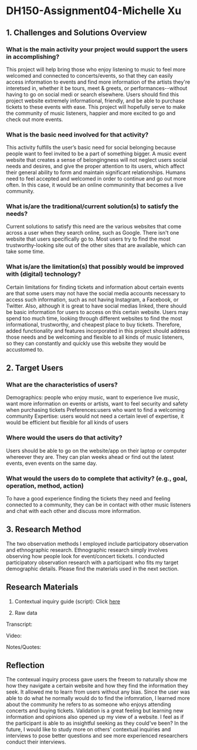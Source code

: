 # DH150-Assignment04-Michelle Xu

## 1. Challenges and Solutions Overview 
### What is the main activity your project would support the users in accomplishing?
This project will help bring those who enjoy listening to music to feel more welcomed and connected to concerts/events, so that they can easily access information to events and find more information of the artists they're interetsed in, whether it be tours, meet & greets, or performances--without having to go on social medi or search elsewhere. Users should find this project website extremely informational, friendly, and be able to purchase tickets to these events with ease. This project will hopefully serve to make the community of music listeners, happier and more excited to go and check out more events. 

### What is the basic need involved for that activity?
This activity fulfills the user’s basic need for social belonging because people want to feel invited to be a part of something bigger. A music event website that creates a sense of belongingness will not neglect users social needs and desires, and give the proper attention to its users, which affect their general ability to form and maintain significant relationships. Humans need to feel accepted and welcomed in order to continue and go out more often. In this case, it would be an online communinity that becomes a live community. 

### What is/are the traditional/current solution(s) to satisfy the needs?
Current solutions to satisfy this need are the various websites that come across a user when they search online, such as Google. There isn't one website that users specifically go to. Most users try to find the most trustworthy-looking site out of the other sites that are available, which can take some time. 

### What is/are the limitation(s) that possibly would be improved with (digital) technology?
Certain limitations for finding tickets and information about certain events are that some users may not have the social media accounts necessary to access such information, such as not having Instagram, a Facebook, or Twitter. Also, although it is great to have social medias linked, there should be basic information for users to access on this certain website. Users may spend too much time, looking through different websites to find the most informational, trustworthy, and cheapest place to buy tickets. Therefore, added functionality and features incorporated in this project should address those needs and be welcoming and flexible to all kinds of music listeners, so they can constantly and quickly use this website they would be accustomed to. 

## 2. Target Users 
### What are the characteristics of users?
Demographics: people who enjoy music, want to experience live music, want more information on events or artists, want to feel security and safety when purchasing tickets 
Preferences:users who want to find a welcoming community 
Expertise: users would not need a certain level of expertise, it would be efficient but flexible for all kinds of users 

### Where would the users do that activity? 
Users should be able to go on the website/app on their laptop or computer whereever they are. They can plan weeks ahead or find out the latest events, even events on the same day. 

### What would the users do to complete that activity? (e.g., goal, operation, method, action)
To have a good experience finding the tickets they need and feeling connected to a community, they can be in contact with other music listeners and chat with each other and discuss more information. 

## 3. Research Method
The two observation methods I employed include participatory observation and ethnographic research.
Ethnographic research simply involves observing how people look for event/concert tickets. 
I conducted participatory observation research with a participant who fits my target demographic details.
Please find the materials used in the next section.

## Research Materials 
1. Contextual inquiry guide (script): Click [here](https://docs.google.com/document/d/1knNt_u042BMzOupje-FvzEi6kHCtun2xu4_0OgwqM3s/edit?usp=sharing) 

2. Raw data 

Transcript: 

Video: 

Notes/Quotes: 

## Reflection 
The contexual inquiry process gave users the freeom to naturally show me how they navigate a certain website and how they find the information they seek. It allowed me to learn from users without any bias. Since the user was able to do what he normally would do to find the infomration, I learned more about the community he refers to as someone who enjoys attending concerts and buying tickets. Validation is a great feeling but learning new information and opinions also opened up my view of a website. I feel as if the participant is able to as insightful seeking as they could've been? In the future, I would like to study more on others' contextual inquiries and interviews to pose better questions and see more experienced researchers conduct their interviews.
